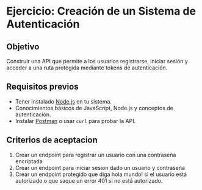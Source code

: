 # Ejercicio: Creación de un Sistema de Autenticación

## Objetivo

Construir una API que permite a los usuarios registrarse, iniciar sesión y acceder a una ruta protegida mediante tokens de autenticación.

## Requisitos previos

- Tener instalado [Node.js](https://nodejs.org/) en tu sistema.
- Conocimientos básicos de JavaScript, Node.js y conceptos de autenticación.
- Instalar [Postman](https://www.postman.com/) o usar `curl` para probar la API.

## Criterios de aceptacion

1. Crear un endpoint para registrar un usuario con una contraseña encriptada
2. Crear un endpoint para iniciar sesion dado un usuario y contraseña
3. Crear un endpoint protegido que diga hola mundo! si el usuario está autorizado o que saque un error 401 si no está autorizado.